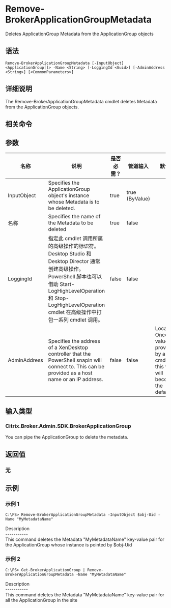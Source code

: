 # Remove-BrokerApplicationGroupMetadata

Deletes ApplicationGroup Metadata from the ApplicationGroup objects

## 语法

    Remove-BrokerApplicationGroupMetadata [-InputObject] <ApplicationGroup[]> -Name <String> [-LoggingId <Guid>] [-AdminAddress <String>] [<CommonParameters>]
    

## 详细说明

The Remove-BrokerApplicationGroupMetadata cmdlet deletes Metadata from the ApplicationGroup objects.

## 相关命令

## 参数

| 名称           | 说明                                                                                                                                                                              | 是否必需？ | 管道输入           | 默认值                                                                                    |
| ------------ | ------------------------------------------------------------------------------------------------------------------------------------------------------------------------------- | ----- | -------------- | -------------------------------------------------------------------------------------- |
| InputObject  | Specifies the ApplicationGroup object's instance whose Metadata is to be deleted.                                                                                               | true  | true (ByValue) |                                                                                        |
| 名称           | Specifies the name of the Metadata to be deleted                                                                                                                                | true  | false          |                                                                                        |
| LoggingId    | 指定此 cmdlet 调用所属的高级操作的标识符。 Desktop Studio 和 Desktop Director 通常创建高级操作。 PowerShell 脚本也可以借助 Start-LogHighLevelOperation 和 Stop-LogHighLevelOperation cmdlet 在高级操作中打包一系列 cmdlet 调用。 | false | false          |                                                                                        |
| AdminAddress | Specifies the address of a XenDesktop controller that the PowerShell snapin will connect to. This can be provided as a host name or an IP address.                              | false | false          | Localhost. Once a value is provided by any cmdlet, this value will become the default. |

## 输入类型

### Citrix.Broker.Admin.SDK.BrokerApplicationGroup

You can pipe the ApplicationGroup to delete the metadata.

## 返回值

### 无

## 示例

### 示例 1

    C:\PS> Remove-BrokerApplicationGroupMetadata -InputObject $obj-Uid -Name "MyMetadataName"
    

Description  
\---\---\-----  
This command deletes the Metadata "MyMetadataName" key-value pair for the ApplicationGroup whose instance is pointed by $obj-Uid

### 示例 2

    C:\PS> Get-BrokerApplicationGroup | Remove-BrokerApplicationGroupMetadata -Name "MyMetadataName"
    

Description  
\---\---\-----  
This command deletes the Metadata "MyMetadataName" key-value pair for all the ApplicationGroup in the site